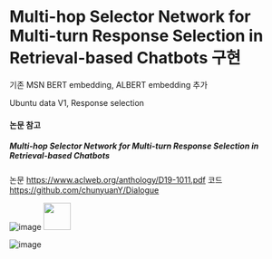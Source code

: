# Multi-hop Selector Network for Multi-turn Response Selection in Retrieval-based Chatbots 구현
기존 MSN BERT embedding, ALBERT embedding 추가

Ubuntu data V1, Response selection

#### 논문 참고
##### Multi-hop Selector Network for Multi-turn Response Selection in Retrieval-based Chatbots
논문 https://www.aclweb.org/anthology/D19-1011.pdf
코드 https://github.com/chunyuanY/Dialogue

![image](https://user-images.githubusercontent.com/32722198/97414895-e4fb9f00-1947-11eb-838a-be386be4f329.png )
<img src="https://user-images.githubusercontent.com/32722198/97414895-e4fb9f00-1947-11eb-838a-be386be4f329.png" width="48">


![image](https://user-images.githubusercontent.com/32722198/97415073-1d9b7880-1948-11eb-8f69-d3b5554037a5.png )
